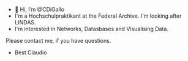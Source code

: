 - 👋 Hi, I’m @CDiGallo
- I'm a Hochschulpraktikant at the Federal Archive. I'm looking after LINDAS.
- I'm interested in Networks, Datasbases and Visualising Data.

Please contact me, if you have questions.
- Best
  Claudio
